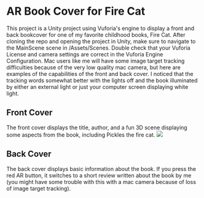 # AR Book Cover for Fire Cat
This project is a Unity project using Vuforia's engine to display a front and back bookcover for one of my favorite childhood books, Fire Cat. After cloning the repo and opening the project in Unity, make sure to navigate to the MainScene scene in /Assets/Scenes. Double check that your Vuforia License and camera settings are correct in the Vuforia Engine Configuration. Mac users like me will have some image target tracking difficulties because of the very low quality mac camera, but here are examples of the capabilities of the front and back cover. I noticed that the tracking words somewhat better with the lights off and the book illuminated by either an external light or just your computer screen displaying white light. 

## Front Cover
The front cover displays the title, author, and a fun 3D scene displaying some aspects from the book, including Pickles the fire cat. 
![](FrontCover_AdobeCreativeCloudExpress.gif)

## Back Cover
The back cover displays basic information about the book. If you press the red AR button, it switches to a short review written about the book by me (you might have some trouble with this with a mac camera because of loss of image target tracking). 
